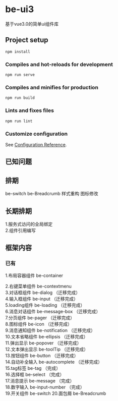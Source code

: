 # be-ui3

基于vue3.0的简单ui组件库

## Project setup

```
npm install
```

### Compiles and hot-reloads for development

```
npm run serve
```

### Compiles and minifies for production

```
npm run build
```

### Lints and fixes files

```
npm run lint
```

### Customize configuration

See [Configuration Reference](https://cli.vuejs.org/config/).

## 已知问题

## 排期

be-switch
be-Breadcrumb
样式重构 
图标修改

## 长期排期

1.服务式访问的全局绑定  
2.组件引用编写

## 框架内容

### 已有

1.布局容器组件 be-container  

2.右键菜单组件 be-contextmenu  
3.对话框组件 be-dialog （迁移完成）  
4.输入框组件 be-input （迁移完成）    
5.loading组件 be-loading （迁移完成）  
6.消息对话组件 be-message-box （迁移完成）  
7.分页组件 be-pager （迁移完成）  
8.图标组件 be-icon （迁移完成）   
9.消息通知组件 be-notification （迁移完成）  
10.文本省略组件 be-ellipsis （迁移完成）  
11.弹出显示 be-popover （迁移完成）  
12.文本弹出显示 be-toolTip （迁移完成）  
13.按钮组件 be-button （迁移完成）   
14.自动补全输入 be-autocomplete （迁移完成）    
15.tag标签 be-tag （完成）    
16.选择框 be-select （完成）    
17.消息提示 be-message （完成）    
18.数字输入 be-input-number （完成）  
19.开关组件 be-switch
20.面包屑 be-Breadcrumb











